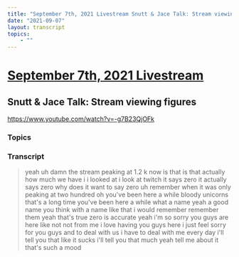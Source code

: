 ```yaml
---
title: "September 7th, 2021 Livestream Snutt & Jace Talk: Stream viewing figures"
date: "2021-09-07"
layout: transcript
topics:
    - ""
---
```

# [September 7th, 2021 Livestream](../2021-09-07.md)
## Snutt & Jace Talk: Stream viewing figures
https://www.youtube.com/watch?v=-g7B23QjOFk

### Topics


### Transcript

> yeah uh damn the stream peaking at 1.2 k now is that is that actually how much we have i i looked at i look at twitch it says zero it actually says zero why does it want to say zero uh remember when it was only peaking at two hundred oh you've been here a while bloody unicorns that's a long time you've been here a while what a name yeah a good name you think with a name like that i would remember remember them yeah that's true zero is accurate yeah i'm so sorry you guys are here like not not from me i love having you guys here i just feel sorry for you guys and to deal with us i have to deal with me every day i'll tell you that like it sucks i'll tell you that much yeah tell me about it that's such a mood
